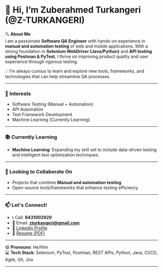 # 👋 Hi, I’m Zuberahmed Turkangeri (@Z-TURKANGERI)

🔍 **About Me**  
I am a passionate **Software QA Engineer** with hands-on experience in **manual and automation testing** of web and mobile applications. With a strong foundation in **Selenium WebDriver (Java/Python)** and **API testing using Postman & PyTest**, I thrive on improving product quality and user experience through rigorous testing.

💡 I’m always curious to learn and explore new tools, frameworks, and technologies that can help streamline QA processes.

---

### 👀 Interests
- Software Testing (Manual + Automation)
- API Automation
- Test Framework Development
- Machine Learning (Currently Learning)

---

### 📚 Currently Learning
- **Machine Learning**: Expanding my skill set to include data-driven testing and intelligent test optimization techniques.

---

### 🤝 Looking to Collaborate On
- Projects that combine **Manual and automation testing**
- Open-source tools/frameworks that enhance testing efficiency

---

### 📫 Let's Connect!
- 📞 Call: **8431002929**
- 📧 Email: **zturkangeri@gmail.com**
- 🔗 [LinkedIn Profile](https://www.linkedin.com/in/zuberahmedturkangeri/)
- 📄 [Resume (PDF)](https://github.com/user-attachments/files/16611644/ZUBERAHMED_QA_RESUME.pdf)

---

😄 **Pronouns**: He/Him  
💻 **Tech Stack**: Selenium, PyTest, Postman, REST APIs, Python, Java, CI/CD, Agile, Git, Jira

---

<!---
Z-TURKANGERI/Z-TURKANGERI is a ✨ special ✨ repository because its `README.md` (this file) appears on your GitHub profile.
You can click the Preview link to take a look at your changes.
--->
